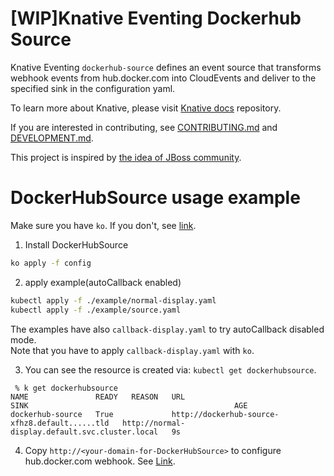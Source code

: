 # [WIP]Knative Eventing Dockerhub Source

Knative Eventing `dockerhub-source` defines an event source that transforms webhook events
from hub.docker.com into CloudEvents and deliver to the specified sink in the configuration yaml.

To learn more about Knative, please visit
[Knative docs](https://github.com/knative/docs) repository.

If you are interested in contributing, see [CONTRIBUTING.md](./CONTRIBUTING.md)
and [DEVELOPMENT.md](./DEVELOPMENT.md).

This project is inspired by [the idea of JBoss community](https://docs.jboss.org/display/GSOC/Google+Summer+of+Code+2020+ideas#GoogleSummerofCode2020ideas-Knative-Eventsourcesforcontainerregistries,pipelinesandbuilds).

# DockerHubSource usage example

Make sure you have `ko`. If you don't, see [link](https://github.com/google/ko).

1. Install DockerHubSource

```bash
ko apply -f config
```

2. apply example(autoCallback enabled)

```bash
kubectl apply -f ./example/normal-display.yaml
kubectl apply -f ./example/source.yaml
```

The examples have also `callback-display.yaml` to try autoCallback disabled mode.  
Note that you have to apply `callback-display.yaml` with `ko`.  

<!-- TODO write with better style -->

3. You can see the resource is created via: `kubectl get dockerhubsource`.  
```
 % k get dockerhubsource
NAME               READY   REASON   URL                                                          SINK                                              AGE
dockerhub-source   True             http://dockerhub-source-xfhz8.default......tld   http://normal-display.default.svc.cluster.local   9s

```  

4. Copy `http://<your-domain-for-DockerHubSource>` to configure hub.docker.com webhook. See [Link](https://docs.docker.com/docker-hub/webhooks/).  
